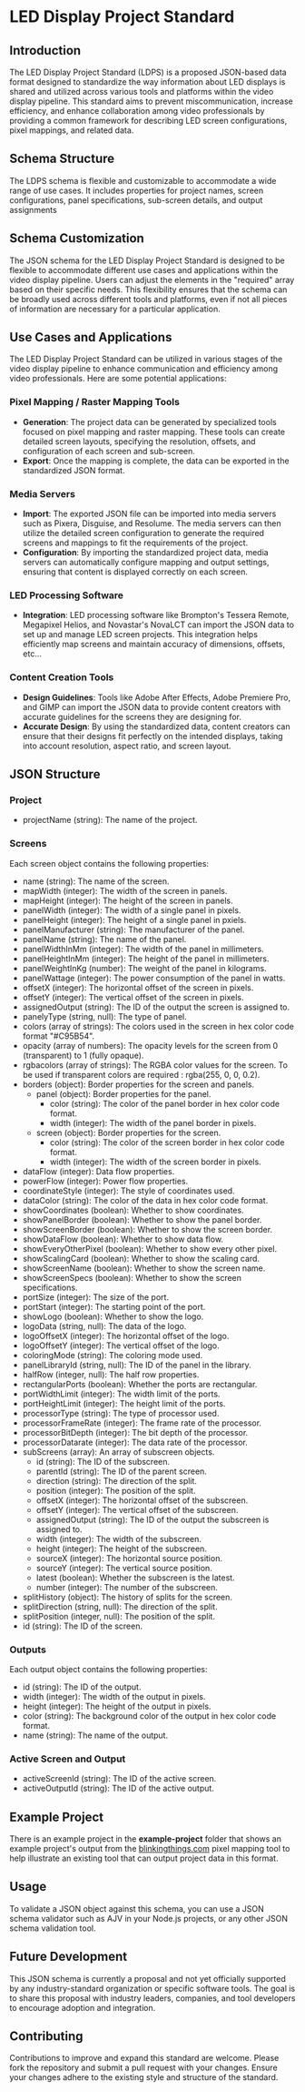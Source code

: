 # LED Display Project Standard
## Introduction

The LED Display Project Standard (LDPS) is a proposed JSON-based data format designed to standardize the way information about LED displays is shared and utilized across various tools and platforms within the video display pipeline. This standard aims to prevent miscommunication, increase efficiency, and enhance collaboration among video professionals by providing a common framework for describing LED screen configurations, pixel mappings, and related data.

## Schema Structure
The LDPS schema is flexible and customizable to accommodate a wide range of use cases. It includes properties for project names, screen configurations, panel specifications, sub-screen details, and output assignments

## Schema Customization
The JSON schema for the LED Display Project Standard is designed to be flexible to accommodate different use cases and applications within the video display pipeline. Users can adjust the elements in the "required" array based on their specific needs. This flexibility ensures that the schema can be broadly used across different tools and platforms, even if not all pieces of information are necessary for a particular application.

## Use Cases and Applications
The LED Display Project Standard can be utilized in various stages of the video display pipeline to enhance communication and efficiency among video professionals. Here are some potential applications:

### Pixel Mapping / Raster Mapping Tools
* **Generation**: The project data can be generated by specialized tools focused on pixel mapping and raster mapping. These tools can create detailed screen layouts, specifying the resolution, offsets, and configuration of each screen and sub-screen.
* **Export**: Once the mapping is complete, the data can be exported in the standardized JSON format.

### Media Servers
* **Import**: The exported JSON file can be imported into media servers such as Pixera, Disguise, and Resolume. The media servers can then utilize the detailed screen configuration to generate the required screens and mappings to fit the requirements of the project.
* **Configuration**: By importing the standardized project data, media servers can automatically configure mapping and output settings, ensuring that content is displayed correctly on each screen.

### LED Processing Software
* **Integration**: LED processing software like Brompton's Tessera Remote, Megapixel Helios, and Novastar's NovaLCT can import the JSON data to set up and manage LED screen projects. This integration helps efficiently map screens and maintain accuracy of dimensions, offsets, etc...

### Content Creation Tools
* **Design Guidelines**: Tools like Adobe After Effects, Adobe Premiere Pro, and GIMP can import the JSON data to provide content creators with accurate guidelines for the screens they are designing for.
* **Accurate Design**: By using the standardized data, content creators can ensure that their designs fit perfectly on the intended displays, taking into account resolution, aspect ratio, and screen layout.

## JSON Structure
### Project
* projectName (string): The name of the project.

### Screens
Each screen object contains the following properties:

* name (string): The name of the screen.
* mapWidth (integer): The width of the screen in panels.
* mapHeight (integer): The height of the screen in panels.
* panelWidth (integer): The width of a single panel in pixels.
* panelHeight (integer): The height of a single panel in pxiels.
* panelManufacturer (string): The manufacturer of the panel.
* panelName (string): The name of the panel.
* panelWidthInMm (integer): The width of the panel in millimeters.
* panelHeightInMm (integer): The height of the panel in millimeters.
* panelWeightInKg (number): The weight of the panel in kilograms.
* panelWattage (integer): The power consumption of the panel in watts.
* offsetX (integer): The horizontal offset of the screen in pixels.
* offsetY (integer): The vertical offset of the screen in pixels.
* assignedOutput (string): The ID of the output the screen is assigned to.
* panelyType (string, null): The type of panel.
* colors (array of strings): The colors used in the screen in hex color code format "#C95B54".
* opacity (array of numbers): The opacity levels for the screen from 0 (transparent) to 1 (fully opaque).
* rgbacolors (array of strings): The RGBA color values for the screen. To be used if transparent colors are required : rgba(255, 0, 0, 0.2).
* borders (object): Border properties for the screen and panels.
    * panel (object): Border properties for the panel.
        * color (string): The color of the panel border in hex color code format.
        * width (integer): The width of the panel border in pixels.
    * screen (object): Border properties for the screen.
        * color (string): The color of the screen border in hex color code format.
        * width (integer): The width of the screen border in pixels.
* dataFlow (integer): Data flow properties.
* powerFlow (integer): Power flow properties.
* coordinateStyle (integer): The style of coordinates used.
* dataColor (string): The color of the data in hex color code format.
* showCoordinates (boolean): Whether to show coordinates.
* showPanelBorder (boolean): Whether to show the panel border.
* showScreenBorder (boolean): Whether to show the screen border.
* showDataFlow (boolean): Whether to show data flow.
* showEveryOtherPixel (boolean): Whether to show every other pixel.
* showScalingCard (boolean): Whether to show the scaling card.
* showScreenName (boolean): Whether to show the screen name.
* showScreenSpecs (boolean): Whether to show the screen specifications.
* portSize (integer): The size of the port.
* portStart (integer): The starting point of the port.
* showLogo (boolean): Whether to show the logo.
* logoData (string, null): The data of the logo.
* logoOffsetX (integer): The horizontal offset of the logo.
* logoOffsetY (integer): The vertical offset of the logo.
* coloringMode (string): The coloring mode used.
* panelLibraryId (string, null): The ID of the panel in the library.
* halfRow (integer, null): The half row properties.
* rectangularPorts (boolean): Whether the ports are rectangular.
* portWidthLimit (integer): The width limit of the ports.
* portHeightLimit (integer): The height limit of the ports.
* processorType (string): The type of processor used.
* processorFrameRate (integer): The frame rate of the processor.
* processorBitDepth (integer): The bit depth of the processor.
* processorDatarate (integer): The data rate of the processor.
* subScreens (array): An array of subscreen objects.
    * id (string): The ID of the subscreen.
    * parentId (string): The ID of the parent screen.
    * direction (string): The direction of the split.
    * position (integer): The position of the split.
    * offsetX (integer): The horizontal offset of the subscreen.
    * offsetY (integer): The vertical offset of the subscreen.
    * assignedOutput (string): The ID of the output the subscreen is assigned to.
    * width (integer): The width of the subscreen.
    * height (integer): The height of the subscreen.
    * sourceX (integer): The horizontal source position.
    * sourceY (integer): The vertical source position.
    * latest (boolean): Whether the subscreen is the latest.
    * number (integer): The number of the subscreen.
* splitHistory (object): The history of splits for the screen.
* splitDirection (string, null): The direction of the split.
* splitPosition (integer, null): The position of the split.
* id (string): The ID of the screen.

### Outputs
Each output object contains the following properties:

* id (string): The ID of the output.
* width (integer): The width of the output in pixels.
* height (integer): The height of the output in pixels.
* color (string): The background color of the output in hex color code format.
* name (string): The name of the output.

### Active Screen and Output
* activeScreenId (string): The ID of the active screen.
* activeOutputId (string): The ID of the active output.

## Example Project
There is an example project in the **example-project** folder that shows an example project's output from the [blinkingthings.com](https://blinkingthings.com) pixel mapping tool to help illustrate an existing tool that can output project data in this format. 

## Usage
To validate a JSON object against this schema, you can use a JSON schema validator such as AJV in your Node.js projects, or any other JSON schema validation tool.

## Future Development
This JSON schema is currently a proposal and not yet officially supported by any industry-standard organization or specific software tools. The goal is to share this proposal with industry leaders, companies, and tool developers to encourage adoption and integration.

## Contributing
Contributions to improve and expand this standard are welcome. Please fork the repository and submit a pull request with your changes. Ensure your changes adhere to the existing style and structure of the standard.